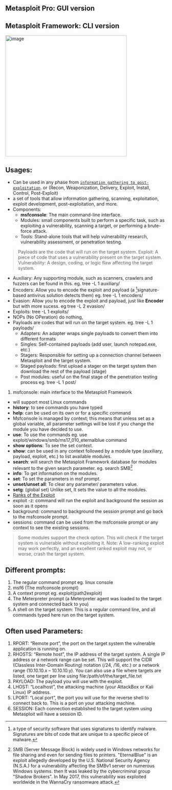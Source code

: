 ## Metasploit Pro: GUI version
## Metasploit Framework: CLI version
<img width="379" alt="image" src="https://user-images.githubusercontent.com/40174034/232437770-add82a48-eb62-44dc-ab54-6c45cb9566ac.png">

## Usages:
- Can be used in any phase from [`information gathering to post-exploitation`](https://www.sentinelone.com/cybersecurity-101/cyber-kill-chain/#:~:text=Although%20the%20original%20cyber%20kill,actions%20on%20objective%2C%20and%20monetization.). or (Recon, Weaponization, Delivery, Exploit, Install, Control, Post-Exploit)
- a set of tools that allow information gathering, scanning, exploitation, exploit development, post-exploitation, and more.
- Components:
  - **msfconsole**: The main command-line interface.
  - Modules: small components built to perform a specific task, such as exploiting a vulnerability, scanning a target, or performing a brute-force attack.
  - Tools: Stand-alone tools that will help vulnerability research, vulnerability assessment, or penetration testing.

> Payloads are the code that will run on the target system.
> Exploit: A piece of code that uses a vulnerability present on the target system.
> Vulnerability: A design, coding, or logic flaw affecting the target system.

- Auxiliary: Any supporting module, such as scanners, crawlers and fuzzers can be found in this. eg. tree -L 1 auxiliary/
- Encoders: Allow you to encode the exploit and payload (a [^1]signature-based antivirus solution detects them) eg. tree -L 1 encoders/
- Evasion: Allow you to encode the exploit and payload, just like **Encoder** but with more sucess. eg tree -L 2 evasion/
- Exploits: tree -L 1 exploits/
- NOPs (No OPeration) do nothing, 
- Payloads are codes that will run on the target system. eg. tree -L 1 payloads/
  - Adapters: An adapter wraps single payloads to convert them into different formats
  - Singles: Self-contained payloads (add user, launch notepad.exe, etc.)
  - Stagers: Responsible for setting up a connection channel between Metasploit and the target system.
  - Staged payloads: first upload a stager on the target system then download the rest of the payload (stage)
  - Post modules: useful on the final stage of the penetration testing process eg. tree -L 1 post/

1. msfconsole: main interface to the Metasploit Framework
- will support most Linux commands
- **history**: to see commands you have typed
- **help**: can be used on its own or for a specific command
- Msfconsole is managed by context; this means that unless set as a global variable, all parameter settings will be lost if you change the module you have decided to use.
- **use**: To use the commands eg. use exploit/windows/smb/ms17_010_eternalblue command
- **show options**: To see the set context.
- **show**: can be used in any context followed by a module type (auxiliary, payload, exploit, etc.) to list available modules.
- **search**: will search the Metasploit Framework database for modules relevant to the given search parameter. eg. search SMB[^2]
- **info**: To get information on the modules.
- **set**: To set the parameters in msf prompt.
- **unset/unset all**: To clear any parameter/ parameters value.
- **setg**: (global set) Unlike set, It sets the value to all the modules.
- [Ranks of the Exploit](https://github.com/rapid7/metasploit-framework/wiki/Exploit-Ranking)
- exploit -z: command will run the exploit and background the session as soon as it opens
- background: command to background the session prompt and go back to the msfconsole prompt.
- sessions: command can be used from the msfconsole prompt or any context to see the existing sessions.


> Some modules support the check option. This will check if the target system is vulnerable without exploiting it.
> Note: A low-ranking exploit may work perfectly, and an excellent ranked exploit may not, or worse, crash the target system.
  
## Different prompts:
1. The regular command prompt eg. linux console
2. msf6 (The msfconsole prompt)
3. A context prompt eg. exploit(path2exploit)
4. The Meterpreter prompt (a Meterpreter agent was loaded to the target system and connected back to you)
5. A shell on the target system: This is a regular command line, and all commands typed here run on the target system.

## Often used Parameters:
1. RPORT: “Remote port”, the port on the target system the vulnerable application is running on.
2. RHOSTS: “Remote host”, the IP address of the target system. A single IP address or a network range can be set. This will support the CIDR (Classless Inter-Domain Routing) notation (/24, /16, etc.) or a network range (10.10.10.x – 10.10.10.y). You can also use a file where targets are listed, one target per line using file:/path/of/the/target_file.txt
3. PAYLOAD: The payload you will use with the exploit.
4. LHOST: “Localhost”, the attacking machine (your AttackBox or Kali Linux) IP address.
5. LPORT: “Local port”, the port you will use for the reverse shell to connect back to. This is a port on your attacking machine.
6. SESSION: Each connection established to the target system using Metasploit will have a session ID.



















[^1]: a type of security software that uses signatures to identify malware. Signatures are bits of code that are unique to a specific piece of malware.
[^2]: SMB (Server Message Block) is widely used in Windows networks for file sharing and even for sending files to printers. "EternalBlue" is an exploit allegedly developed by the U.S. National Security Agency (N.S.A.) for a vulnerability affecting the SMBv1 server on numerous Windows systems. then It was leaked by the cybercriminal group "Shadow Brokers". In May 2017, this vulnerability was exploited worldwide in the WannaCry ransomware attack.

